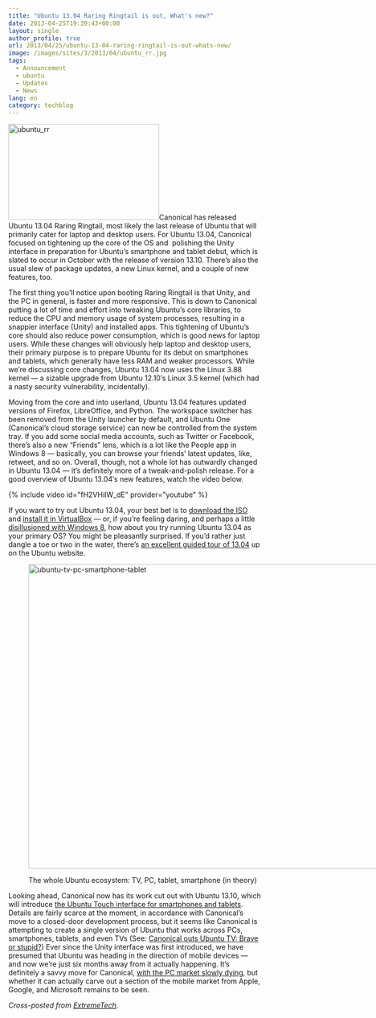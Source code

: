 ```yaml
---
title: "Ubuntu 13.04 Raring Ringtail is out, What's new?"
date: 2013-04-25T19:39:43+00:00
layout: single
author_profile: true
url: 2013/04/25/ubuntu-13-04-raring-ringtail-is-out-whats-new/
image: /images/sites/3/2013/04/ubuntu_rr.jpg
tags:
  - Announcement
  - ubuntu
  - Updates
  - News
lang: en
category: techblog
---
```

[<img class="alignright size-medium wp-image-6552" style="border: 0px none;" alt="ubuntu_rr" src="/images/2013/04/ubuntu_rr-300x191.jpg" width="300" height="191" srcset="/images/sites/3/2013/04/ubuntu_rr-300x191.jpg 300w, /images/sites/3/2013/04/ubuntu_rr.jpg 599w" sizes="(max-width: 300px) 100vw, 300px" />](/images/2013/04/ubuntu_rr.jpg)Canonical has released Ubuntu 13.04 Raring Ringtail, most likely the last release of Ubuntu that will primarily cater for laptop and desktop users. For Ubuntu 13.04, Canonical focused on tightening up the core of the OS and  polishing the Unity interface in preparation for Ubuntu’s smartphone and tablet debut, which is slated to occur in October with the release of version 13.10. There’s also the usual slew of package updates, a new Linux kernel, and a couple of new features, too.

The first thing you’ll notice upon booting Raring Ringtail is that Unity, and the PC in general, is faster and more responsive. This is down to Canonical putting a lot of time and effort into tweaking Ubuntu’s core libraries, to reduce the CPU and memory usage of system processes, resulting in a snappier interface (Unity) and installed apps. This tightening of Ubuntu’s core should also reduce power consumption, which is good news for laptop users. While these changes will obviously help laptop and desktop users, their primary purpose is to prepare Ubuntu for its debut on smartphones and tablets, which generally have less RAM and weaker processors. While we’re discussing core changes, Ubuntu 13.04 now uses the Linux 3.88 kernel — a sizable upgrade from Ubuntu 12.10′s Linux 3.5 kernel (which had a nasty security vulnerability, incidentally).

Moving from the core and into userland, Ubuntu 13.04 features updated versions of Firefox, LibreOffice, and Python. The workspace switcher has been removed from the Unity launcher by default, and Ubuntu One (Canonical’s cloud storage service) can now be controlled from the system tray. If you add some social media accounts, such as Twitter or Facebook, there’s also a new “Friends” lens, which is a lot like the People app in Windows 8 — basically, you can browse your friends’ latest updates, like, retweet, and so on. Overall, though, not a whole lot has outwardly changed in Ubuntu 13.04 — it’s definitely more of a tweak-and-polish release. For a good overview of Ubuntu 13.04′s new features, watch the video below.

{% include video id="fH2VHiIW_dE" provider="youtube" %}

If you want to try out Ubuntu 13.04, your best bet is to [download the ISO](http://releases.ubuntu.com/raring/) and [install it in VirtualBox](http://www.extremetech.com/computing/96643-how-to-run-windows-8-in-virtualbox) — or, if you’re feeling daring, and perhaps a little [disillusioned with Windows 8](http://www.extremetech.com/computing/121015-windows-8-may-drive-me-to-linux), how about you try running Ubuntu 13.04 as your primary OS? You might be pleasantly surprised. If you’d rather just dangle a toe or two in the water, there’s [an excellent guided tour of 13.04](http://www.ubuntu.com/tour/en/) up on the Ubuntu website.<figure id="attachment_6551" aria-describedby="caption-attachment-6551" style="width: 809px" class="wp-caption alignnone">

[<img class=" wp-image-6551" alt="ubuntu-tv-pc-smartphone-tablet" src="/images/2013/04/ubuntu-tv-pc-smartphone-tablet-1024x758.jpg" width="819" height="606" srcset="/images/sites/3/2013/04/ubuntu-tv-pc-smartphone-tablet-1024x758.jpg 1024w, /images/sites/3/2013/04/ubuntu-tv-pc-smartphone-tablet-300x222.jpg 300w, /images/sites/3/2013/04/ubuntu-tv-pc-smartphone-tablet.jpg 1500w" sizes="(max-width: 819px) 100vw, 819px" />](/images/2013/04/ubuntu-tv-pc-smartphone-tablet.jpg)<figcaption id="caption-attachment-6551" class="wp-caption-text">The whole Ubuntu ecosystem: TV, PC, tablet, smartphone (in theory)</figcaption></figure> 

Looking ahead, Canonical now has its work cut out with Ubuntu 13.10, which will introduce [the Ubuntu Touch interface for smartphones and tablets](http://www.extremetech.com/computing/148751-ubuntu-for-tablets-unveiled-a-crazy-idea-that-might-just-work). Details are fairly scarce at the moment, in accordance with Canonical’s move to a closed-door development process, but it seems like Canonical is attempting to create a single version of Ubuntu that works across PCs, smartphones, tablets, and even TVs (See: [Canonical outs Ubuntu TV: Brave or stupid?](http://www.extremetech.com/computing/112601-canonical-outs-ubuntu-tv-brave-or-stupid)) Ever since the Unity interface was first introduced, we have presumed that Ubuntu was heading in the direction of mobile devices — and now we’re just six months away from it actually happening. It’s definitely a savvy move for Canonical, [with the PC market slowly dying](http://www.extremetech.com/computing/153111-windows-8-causes-most-precipitous-pc-decline-in-history), but whether it can actually carve out a section of the mobile market from Apple, Google, and Microsoft remains to be seen.

_Cross-posted from <a href="http://www.extremetech.com" target="_blank">ExtremeTech</a>._

&nbsp;